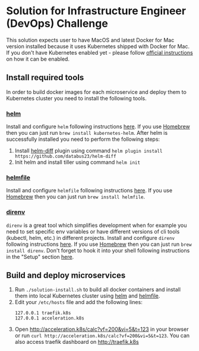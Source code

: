 # Solution for Infrastructure Engineer (DevOps) Challenge
This solution expects user to have MacOS and latest Docker for Mac version installed because it uses Kubernetes shipped with Docker for Mac.
If you don't have Kubernetes enabled yet - please follow [official instructions](https://docs.docker.com/docker-for-mac/#kubernetes)
on how it can be enabled.

## Install required tools
In order to build docker images for each microservice and deploy them to Kubernetes cluster you need to install the following tools.

### [helm](https://helm.sh)
Install and configure `helm` following instructions [here](https://github.com/helm/helm#install).
If you use [Homebrew](https://brew.sh) then you can just run `brew install kubernetes-helm`.
After helm is successfully installed you need to perform the following steps:
1. Install [helm-diff](https://github.com/databus23/helm-diff) plugin using command `helm plugin install https://github.com/databus23/helm-diff`
1. Init helm and install tiller using command `helm init` 

### [helmfile](https://github.com/roboll/helmfile)
Install and configure `helmfile` following instructions [here](https://github.com/roboll/helmfile#installation).
If you use [Homebrew](https://brew.sh) then you can just run `brew install helmfile`.

### [direnv](https://direnv.net)
`direnv` is a great tool which simplifies development when for example you need to set specific env variables 
or have different versions of cli tools (kubectl, helm, etc.) in different projects.
Install and configure `direnv` following instructions [here](https://direnv.net).
If you use [Homebrew](https://brew.sh) then you can just run `brew install direnv`.
Don't forget to hook it into your shell following instructions in the "Setup" section [here](https://direnv.net). 

## Build and deploy microservices
1. Run `./solution-install.sh` to build all docker containers and install them into local Kubernetes cluster using [helm](https://helm.sh) and [helmfile](https://github.com/roboll/helmfile).
1. Edit your `/etc/hosts` file and add the following lines:
    ```
    127.0.0.1 traefik.k8s
    127.0.0.1 acceleration.k8s
    ```
1. Open http://acceleration.k8s/calc?vf=200&vi=5&t=123 in your browser or run `curl http://acceleration.k8s/calc?vf=200&vi=5&t=123`. 
You can also access traefik dashboard on http://traefik.k8s
